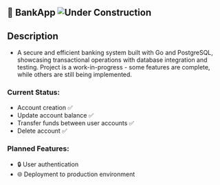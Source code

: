 ## 🚧 BankApp ![Under Construction](https://img.shields.io/badge/status-under%20construction-orange)

## Description
- A secure and efficient banking system built with Go and PostgreSQL, showcasing transactional operations with database integration and testing.
  Project is a work-in-progress - some features are complete, while others are still being implemented.

### Current Status:
- Account creation ✅
- Update account balance ✅
- Transfer funds between user accounts ✅
- Delete account ✅

### Planned Features:
- 🔒 User authentication
- 🌐 Deployment to production environment